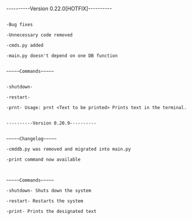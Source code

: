 ----------Version 0.22.0[HOTFIX]----------


~~~~~Changelog~~~~~

-Bug fixes

-Unnecessary code removed

-cmds.py added

-main.py doesn't depend on one DB function


~~~~~Commands~~~~~


-shutdown-

-restart-

-prnt- Usage: prnt <Text to be printed> Prints text in the terminal.


----------Version 0.20.9----------


~~~~~Changelog~~~~~

-cmddb.py was removed and migrated into main.py

-print command now available



~~~~~Commands~~~~~

-shutdown- Shuts down the system

-restart- Restarts the system

-print- Prints the designated text
